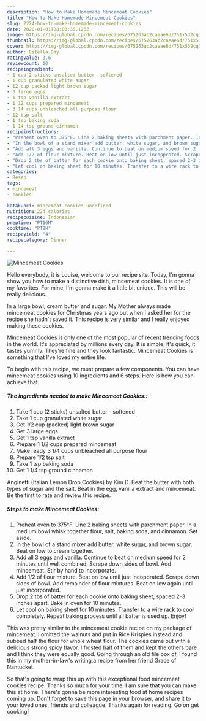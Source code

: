 ```yaml
---
description: "How to Make Homemade Mincemeat Cookies"
title: "How to Make Homemade Mincemeat Cookies"
slug: 2224-how-to-make-homemade-mincemeat-cookies
date: 2020-01-01T08:00:35.125Z
image: https://img-global.cpcdn.com/recipes/675263ac2caeae6d/751x532cq70/mincemeat-cookies-recipe-main-photo.jpg
thumbnail: https://img-global.cpcdn.com/recipes/675263ac2caeae6d/751x532cq70/mincemeat-cookies-recipe-main-photo.jpg
cover: https://img-global.cpcdn.com/recipes/675263ac2caeae6d/751x532cq70/mincemeat-cookies-recipe-main-photo.jpg
author: Estella Day
ratingvalue: 3.6
reviewcount: 10
recipeingredient:
- 1 cup 2 sticks unsalted butter  softened
- 1 cup granulated white sugar
- 12 cup packed light brown sugar
- 3 large eggs
- 1 tsp vanilla extract
- 1 12 cups prepared mincemeat
- 3 14 cups unbleached all purpose flour
- 12 tsp salt
- 1 tsp baking soda
- 1 14 tsp ground cinnamon
recipeinstructions:
- "Preheat oven to 375°F. Line 2 baking sheets with parchment paper. In a medium bowl whisk together flour, salt, baking soda, and cinnamon. Set aside."
- "In the bowl of a stand mixer add butter, white sugar, and brown sugar. Beat on low to cream together."
- "Add all 3 eggs and vanilla. Continue to beat on medium speed for 2 minutes until well combined. Scrape down sides of bowl. Add mincemeat. Stir by hand to incorporate."
- "Add 1/2 of flour mixture. Beat on low until just incopprated. Scrape down sides of bowl. Add remainder of flour mixtures. Beat on low again until just incorporated."
- "Drop 2 tbs of batter for each cookie onto baking sheet, spaced 2-3 inches apart. Bake in oven for 10 minutes."
- "Let cool on baking sheet for 10 minutes. Transfer to a wire rack to cool completely. Repeat baking process until all batter is used up. Enjoy!"
categories:
- Resep
tags:
- mincemeat
- cookies

katakunci: mincemeat cookies undefined
nutrition: 224 calories
recipecuisine: Indonesian
preptime: "PT16M"
cooktime: "PT2H"
recipeyield: "4"
recipecategory: Dinner

---
```



![Mincemeat Cookies](https://img-global.cpcdn.com/recipes/675263ac2caeae6d/751x532cq70/mincemeat-cookies-recipe-main-photo.jpg)

Hello everybody, it is Louise, welcome to our recipe site. Today, I'm gonna show you how to make a distinctive dish, mincemeat cookies. It is one of my favorites. For mine, I'm gonna make it a little bit unique. This will be really delicious.

In a large bowl, cream butter and sugar. My Mother always made mincemeat cookies for Christmas years ago but when I asked her for the recipe she hadn&#39;t saved it. This recipe is very similar and I really enjoyed making these cookies.

Mincemeat Cookies is only one of the most popular of recent trending foods in the world. It's appreciated by millions every day. It is simple, it's quick, it tastes yummy. They're fine and they look fantastic. Mincemeat Cookies is something that I've loved my entire life.


To begin with this recipe, we must prepare a few components. You can have mincemeat cookies using 10 ingredients and 6 steps. Here is how you can achieve that.

##### The ingredients needed to make Mincemeat Cookies::

1. Take 1 cup (2 sticks) unsalted butter - softened
1. Take 1 cup granulated white sugar
1. Get 1/2 cup (packed) light brown sugar
1. Get 3 large eggs
1. Get 1 tsp vanilla extract
1. Prepare 1 1/2 cups prepared mincemeat
1. Make ready 3 1/4 cups unbleached all purpose flour
1. Prepare 1/2 tsp salt
1. Take 1 tsp baking soda
1. Get 1 1/4 tsp ground cinnamon


Anginetti (Italian Lemon Drop Cookies) by Kim D. Beat the butter with both types of sugar and the salt. Beat in the egg, vanilla extract and mincemeat. Be the first to rate and review this recipe. 

##### Steps to make Mincemeat Cookies:

1. Preheat oven to 375°F. Line 2 baking sheets with parchment paper. In a medium bowl whisk together flour, salt, baking soda, and cinnamon. Set aside.
1. In the bowl of a stand mixer add butter, white sugar, and brown sugar. Beat on low to cream together.
1. Add all 3 eggs and vanilla. Continue to beat on medium speed for 2 minutes until well combined. Scrape down sides of bowl. Add mincemeat. Stir by hand to incorporate.
1. Add 1/2 of flour mixture. Beat on low until just incopprated. Scrape down sides of bowl. Add remainder of flour mixtures. Beat on low again until just incorporated.
1. Drop 2 tbs of batter for each cookie onto baking sheet, spaced 2-3 inches apart. Bake in oven for 10 minutes.
1. Let cool on baking sheet for 10 minutes. Transfer to a wire rack to cool completely. Repeat baking process until all batter is used up. Enjoy!


This was pretty similar to the mincemeat cookie recipe on my package of mincemeat. I omitted the walnuts and put in Rice Krispies instead and subbed half the flour for whole wheat flour. The cookies came out with a delicious strong spicy flavor. I frosted half of them and kept the others bare and I think they were equally good. Going through an old file box of, I found this in my mother-in-law&#39;s writing,a recipe from her friend Grace of Nantucket. 

So that's going to wrap this up with this exceptional food mincemeat cookies recipe. Thanks so much for your time. I am sure that you can make this at home. There's gonna be more interesting food at home recipes coming up. Don't forget to save this page in your browser, and share it to your loved ones, friends and colleague. Thanks again for reading. Go on get cooking!
